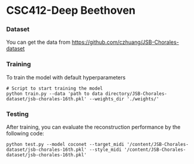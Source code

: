 # CSC412-Deep Beethoven

### Dataset
You can get the data from https://github.com/czhuang/JSB-Chorales-dataset

### Training
To train the model with default hyperparameters
```
# Script to start training the model
python train.py --data 'path to data directory/JSB-Chorales-dataset/jsb-chorales-16th.pkl' --weights_dir './weights/'
```

### Testing
After training, you can evaluate the reconstruction performance by the following code:
```
python test.py --model coconet --target_midi '/content/JSB-Chorales-dataset/jsb-chorales-16th.pkl' --style_midi '/content/JSB-Chorales-dataset/jsb-chorales-16th.pkl'
```
